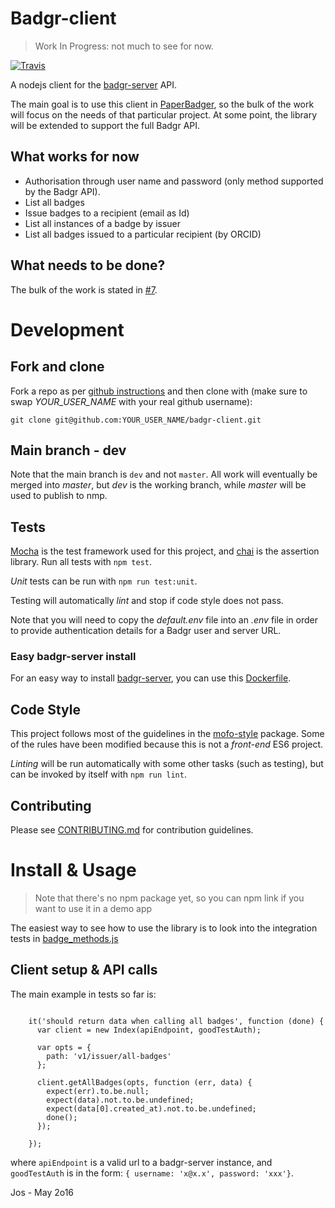 # Badgr-client

> Work In Progress: not much to see for now.

[![Travis](https://img.shields.io/travis/mozillascience/badgr-client.svg?maxAge=2592000?style=flat-square)](https://travis-ci.org/mozillascience/badgr-client)

A nodejs client for the [badgr-server](https://github.com/concentricsky/badgr-server) API.

The main goal is to use this client in [PaperBadger](https://github.com/mozillascience/PaperBadger/), so the bulk of the
work will focus on the needs of that particular project. At some point, the library will be extended to support the full Badgr API.

## What works for now
  - Authorisation through user name and password (only method supported by the Badgr API).
  - List all badges
  - Issue badges to a recipient (email as Id)
  - List all instances of a badge by issuer
  - List all badges issued to a particular recipient (by ORCID)

## What needs to be done?
The bulk of the work is stated in [#7](https://github.com/mozillascience/badgr-client/issues/7).


# Development

## Fork and clone

Fork a repo as per [github instructions](https://help.github.com/articles/fork-a-repo/) and then clone with
 (make sure to swap _YOUR_USER_NAME_ with your real github username):

`git clone git@github.com:YOUR_USER_NAME/badgr-client.git`


## Main branch - dev
Note that the main branch is `dev` and not `master`. All work will eventually be merged into _master_, but _dev_ is the
working branch, while _master_ will be used to publish to nmp.

## Tests
[Mocha](https://mochajs.org/) is the test framework used for this project, and [chai](http://chaijs.com/api/bdd/) is the assertion library.
Run all tests with `npm test`.

_Unit_ tests can be run with `npm run test:unit`.

Testing will automatically _lint_ and stop if code style does not pass.

Note that you will need to copy the _default.env_ file into an _.env_ file in order to provide authentication details for a Badgr user and server URL.

### Easy badgr-server install
For an easy way to install [badgr-server](https://github.com/concentricsky/badgr-server), you can use this [Dockerfile](https://github.com/josmas/local-badgr-server).

## Code Style
This project follows most of the guidelines in the [mofo-style](https://github.com/MozillaFoundation/mofo-style) package.
Some of the rules have been modified because this is not a _front-end_ ES6 project.

_Linting_ will be run automatically with some other tasks (such as testing), but can be invoked by itself with `npm run lint`.

## Contributing

Please see [CONTRIBUTING.md](CONTRIBUTING.md) for contribution guidelines.

# Install & Usage

> Note that there's no npm package yet, so you can npm link if you want to use it in a demo app

The easiest way to see how to use the library is to look into the integration tests in
[badge_methods.js](https://github.com/mozillascience/badgr-client/blob/dev/test/integration/badge_methods.js)

## Client setup & API calls

The main example in tests so far is:

```

    it('should return data when calling all badges', function (done) {
      var client = new Index(apiEndpoint, goodTestAuth);

      var opts = {
        path: 'v1/issuer/all-badges'
      };

      client.getAllBadges(opts, function (err, data) {
        expect(err).to.be.null;
        expect(data).not.to.be.undefined;
        expect(data[0].created_at).not.to.be.undefined;
        done();
      });

    });

```

where `apiEndpoint` is a valid url to a badgr-server instance, and `goodTestAuth` is in the form: `{ username: 'x@x.x', password: 'xxx'}`.


Jos - May 2o16
